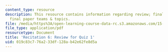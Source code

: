 ```yaml
---
content_type: resource
description: This resource contains information regarding review; finalization of
  final paper teams & topics.
file: /media/https%3A/open-learning-course-data-rc.s3.amazonaws.com/15-031j-energy-decisions-markets-and-policies-spring-2012/019c83c776a233df128ab42e62fe8d5a_MIT15_031JS12_rec6.pdf
file_type: application/pdf
resourcetype: Document
title: 'Recitation 6: Review for Quiz 1'
uid: 019c83c7-76a2-33df-128a-b42e62fe8d5a
---
```


